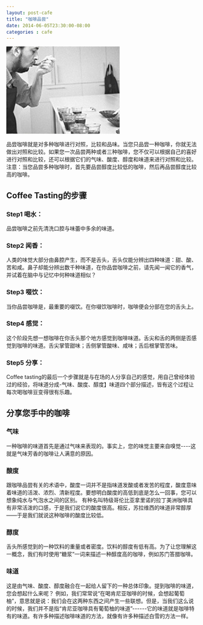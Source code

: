 ```yaml
---
layout: post-cafe
title: "咖啡品尝"
date: 2014-06-05T23:30:00-08:00
categories : cafe
---
```

![](</images/2014/coffee_tasting01.jpg>)

品尝咖啡就是对多种咖啡进行对照，比较和品味。当您只品尝一种咖啡，你就无法做出对照和比较。如果您一次品尝两种或者三种咖啡，您不仅可以根据自己的喜好进行对照和比较，还可以根据它们的气味、酸度、醇度和味道来进行对照和比较。注意：当您品尝多种咖啡时，首先要品尝醇度比较低的咖啡，然后再品尝醇度比较高的咖啡。



Coffee Tasting的步骤
-----------------

### Step1 喝水：

品尝咖啡之前先清洗口腔与味蕾中多余的味道。



### Step2 闻香：

人类的味觉大部分由鼻腔产生，而不是舌头，舌头仅能分辨出四种味道：甜、酸、苦和咸。鼻子却能分辨出数千种味道，在你品尝咖啡之前，请先闻一闻它的香气，并试着在脑中与记忆中何种味道相似？



### Step3 啜饮：

当你品尝咖啡是，最重要的啜饮。在你啜饮咖啡时，咖啡便会分部在您的舌头上。



### Step4 感觉：

这个阶段先想一想咖啡在你舌头那个地方感觉到咖啡味道。舌尖和舌的两侧是否感觉到咖啡的味道。舌尖掌管甜味；舌侧掌管酸味、咸味；舌后根掌管苦味。



### Step5 分享：

Coffee
tasting的最后一个步骤就是与在场的人分享自己的感觉，用自己曾经体验过的经验，将味道分成-气味、酸度、醇度】味道四个部分描述，皆有这个过程让每次喝咖啡豆变得很有乐趣。



分享您手中的咖啡
--------

### 气味

一种咖啡的味道首先是通过气味来表现的。事实上，您的味觉主要来自嗅觉----这就是气味芳香的咖啡让人满意的原因。

### 酸度

跟咖啡品尝有关的术语中，酸度一词并不是指味道发酸或者发苦的程度，酸度意味着味道的活泼、浓烈、清新程度。要想明白酸度的高低到底是怎么一回事，您可以想象纯水与气泡水之间的区别。
有种名叫特级哥伦比亚拿里诺的拉丁美洲咖啡具有非常活泼的口感，于是我们说它的酸度很高。相反，苏拉维西的味道非常醇厚——于是我们就说这种咖啡的酸度比较低。

### 醇度

舌头所感觉到的一种饮料的重量或者密度。饮料的醇度有低有高。为了让您理解这一概念，我们有时使用“糖浆”一词来描述一种醇度高的咖啡，例如苏门答腊咖啡。

### 味道

这是由气味、酸度、醇度融合在一起给人留下的一种总体印象。提到咖啡的味道，您会想起什么来呢？
例如，我们常常说“在喝肯尼亚咖啡的时候，会想起葡萄柚”，意思就是说：我们会在这两种东西之间产生一些联想。但是，当我们这么说的时候，我们并不是指“肯尼亚咖啡具有葡萄柚的味道”------它的味道就是咖啡特有的味道。有许多种描述咖啡味道的方法，就像有许多种描述白雪的方法一样。
